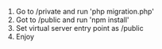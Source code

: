 1. Go to /private and run 'php migration.php'
2. Got to /public and run 'npm install'
3. Set virtual server entry point as /public
4. Enjoy
